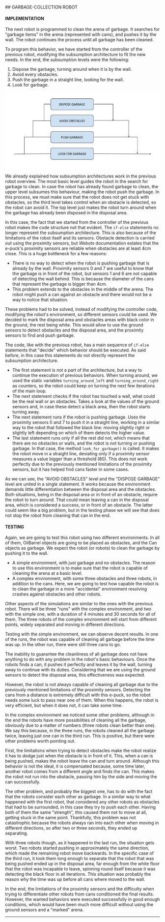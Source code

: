 ## GARBAGE-COLLECTION ROBOT

#### IMPLEMENTATION

The next robot is programmed to clean the arena of garbage. It searches for "garbage items" in the arena (represented with cans), and pushes it by the wall. The robot continues the process until all garbage has been cleaned. 

To program this behavior, we have started from the controller of the previous robot, modifying the subsumption architecture to fit the new needs. In the end, the subsumption levels were the following:

1. Dispose the garbage, turning around when it is by the wall.
2. Avoid every obstacles.
3. Push the garbage in a straight line, looking for the wall.
4. Look for garbage.

![](images/GarbageDiagram.jpg)

We already explained how subsumption architectures work in the previous robot overview. The most basic level guides the robot in the search for garbage to clean. In case the robot has already found garbage to clean, the upper level subsumes this behaviour, making the robot push the garbage. In this process, we must make sure that the robot does not get stuck with obstacles, so the third level takes control when an obstacle is detected, so the robot can avoid it. The top level just makes the robot turn around when the garbage has already been disposed in the disposal area. 

In this case, the fact that we started from the controller of the previous robot makes the code structure not that evident. The `if-else` statements no longer represent the subsumption architecture. This is also because of the limitations of the robot itself and its sensors. Obstacle detection is carried out using the proximity sensors, but *Webots* documentation estates that the e-puck's proximity sensors are reliable when obstacles are at least 4cm close. This is a huge bottleneck for a few reasons:

* There is no way to detect when the robot is pushing garbage that is already by the wall. Proximity sensors 0 and 7 are useful to know that the garbage is in front of the robot, but sensors 1 and 6 are not capable of detecting the wall behind. This is because the diameter of the cans that represent the garbage is bigger than 4cm.
* This problem extends to the obstacles in the middle of the arena. The robot might push a can against an obstacle and there would not be a way to notice that situation. 

These problems had to be solved, instead of modifying the controller code, modifying the robot's environment, so different sensors could be used. We decided to mark the disposal area and obstacles areas with black color in the ground, the rest being white. This would allow to use the ground sensors to detect obstacles and the disposal area, and the proximity sensors to find and push garbage. 

The code, like with the previous robot, has a main sequence of `if-else` statements that "decide" which behavior should be executed. As said before, in this case this statements do not directly represent the subsumption architecture.

* The first statement is not a part of the architecture, but a way to continue the execution of previous behaviors. When turning around, we used the static variables `turning_around_left` and `turning_around_right` as counters, so the robot could keep on turning the next few iterations of the main loop.
* The next statement checks if the robot has touched a wall, what could be the real wall or an obstacles. Takes a look at the values of the ground sensors and, in case these detect a black area, then the robot starts turning away.
* The next statement runs if the robot is pushing garbage. Uses the proximity sensors 0 and 7 to push it in a straight line, working in a similar way to the robot that followed the black line: moving slightly right or slightly left depending on which of them detects the higher value. 
* The last statement runs only if all the rest did not, which means that there are no obstacles or walls, and the robot is not turning or pushing garbage. In that case, the method `look_for_garbage()` is called. It makes the robot move in a straight line, deviating only if a proximity sensor measures a value bigger than a threshold (80). This does not work perfectly due to the previously mentioned limitations of the proximity sensors, but it has helped find cans faster in some cases. 

As we can see, the "AVOID OBSTACLES" level and the "DISPOSE GARBAGE" level are united in a single statement. It works because the environment demands little differentiation between the disposal area and the obstacles. Both situations, being in the disposal area or in front of an obstacle, require the robot to turn around. That could mean leaving a can in the disposal area, which is considered a success, or in front of an obstacle. The latter could seem like a big problem, but in the testing phase we will see that does not stop the robot from cleaning that can in the end. 



#### TESTING

Again, we are going to test this robot using two different environments. In all of them, OilBarrel objects are going to be placed as obstacles, and the Can objects as garbage. We expect the robot (or robots) to clean the garbage by pushing it to the wall.

* A simple environment, with just garbage and no obstacles. The reason to use this environment is to make sure that the robot is capable of cleaning the arena at a basic level. 
* A complex environment, with some three obstacles and three robots, in addition to the cans. Here, we are going to test how capable the robot is to clean the garbage in a more "accidental" environment resolving crashes against obstacles and other robots.

Other aspects of the simulations are similar to the ones with the previous robot. There will be three "runs" with the complex environment, and two with the simple one, with a duration of 4 minutes and 30 seconds for all of them. The three robots of the complex environment will start from different points, widely separated and moving in different directions. 

Testing with the simple environment, we can observe decent results. In one of the runs, the robot was capable of cleaning all garbage before the time was up. In the other run, there were still three cans to go. 

The inability to guarantee the cleanliness of all garbage does not have anything to do with any problem in the robot's basic behaviours. Once the robots finds a can, it pushes it perfectly and leaves it by the wall, turning away to continue with its duties. Considering that we are using the ground sensors to detect the disposal area, this effectiveness was expected.

However, the robot is not always capable of cleaning all garbage due to the previously mentioned limitations of the proximity sensors. Detecting the cans from a distance is extremely difficult with this e-puck, so the robot needs some luck to pass near one of them. When this happens, the robot is very efficient, but when it does not, it can take some time. 

In the complex environment we noticed some other problems, although in the end the robots have more possibilities of cleaning all the garbage, obviously due to a matter of numbers (three robots clean better than one). We say this because, in the three runs, the robots cleaned all the garbage twice, leaving just one can in the third run. This is positive, but there were other problems worth pointing out. 

First, the limitations when trying to detect obstacles make the robot realize it has to dodge just when the obstacle is in front of it. This, when a can is being pushed, makes the robot leave the can and turn around. Although this behavior is not the ideal, it is compensated because, some time later, another robot comes from a different angle and finds the can. This makes the robot not run into the obstacle, passing him by the side and moving the can successfully. 

The other problem, and probably the biggest one, has to do with the fact that the robots consider each other as garbage. In a similar way to what happened with the first robot, that considered any other robots as obstacles that had to be surrounded, in this case they try to push each other. Having both of them the same "strength", this caused them not to move at all, getting stuck in the same point. Thankfully, this problem was not catastrophic because the robots always ran into each other when moving in different directions, so after two or three seconds, they ended up separating. 

With three robots though, as it happened in the last run, the situation gets worst. Two robots started pushing in approximately the same direction, which made the remaining robot move backwards. In the specific case of the third run, it took them long enough to separate that the robot that was being pushed ended up in the disposal area, far enough from the white floor that the robot was incapable to leave, spinning round itself because it was detecting the black floor in all iterations. This situation was probably the reason why the time was up before all cans where moved to the wall. 

In the end, the limitations of the proximity sensors and the difficulty when trying to differentiate other robots from cans conditioned the final results. However, the wanted behaviors were executed successfully in good enough conditions, which would have been much more difficult without using the ground sensors and a "marked" arena. 

























---
